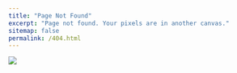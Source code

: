 ```yaml
---
title: "Page Not Found"
excerpt: "Page not found. Your pixels are in another canvas."
sitemap: false
permalink: /404.html
---
```

![](https://www.google.ca/url?sa=i&url=https%3A%2F%2Fwww.geeksforgeeks.org%2Ferror-404-not-found%2F&psig=AOvVaw3rTwGXkOr6xDvPF3o3h16h&ust=1722656002112000&source=images&cd=vfe&opi=89978449&ved=0CBEQjRxqFwoTCIi5kPGv1YcDFQAAAAAdAAAAABAE)